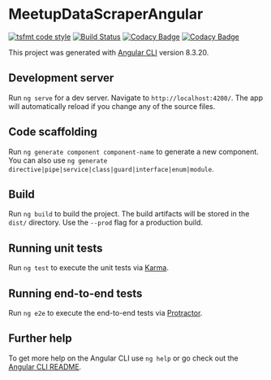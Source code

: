 # MeetupDataScraperAngular

[![tsfmt code style](https://img.shields.io/badge/code%20style-tsfmt-ff69b4)](https://github.com/vvakame/typescript-formatter)
[![Build Status](https://travis-ci.com/linuxluigi/meetup-data-scraper-angular.svg?branch=master)](https://travis-ci.com/linuxluigi/meetup-data-scraper-angular)
[![Codacy Badge](https://api.codacy.com/project/badge/Grade/f96f615f418243e39c69732dc63aeaa6)](https://www.codacy.com/manual/linuxluigi/meetup-data-scraper-angular?utm_source=github.com&utm_medium=referral&utm_content=linuxluigi/meetup-data-scraper-angular&utm_campaign=Badge_Grade)
[![Codacy Badge](https://api.codacy.com/project/badge/Coverage/f96f615f418243e39c69732dc63aeaa6)](https://www.codacy.com/manual/linuxluigi/meetup-data-scraper-angular?utm_source=github.com&utm_medium=referral&utm_content=linuxluigi/meetup-data-scraper-angular&utm_campaign=Badge_Coverage)

This project was generated with [Angular CLI](https://github.com/angular/angular-cli) version 8.3.20.

## Development server

Run `ng serve` for a dev server. Navigate to `http://localhost:4200/`. The app will automatically reload if you change any of the source files.

## Code scaffolding

Run `ng generate component component-name` to generate a new component. You can also use `ng generate directive|pipe|service|class|guard|interface|enum|module`.

## Build

Run `ng build` to build the project. The build artifacts will be stored in the `dist/` directory. Use the `--prod` flag for a production build.

## Running unit tests

Run `ng test` to execute the unit tests via [Karma](https://karma-runner.github.io).

## Running end-to-end tests

Run `ng e2e` to execute the end-to-end tests via [Protractor](http://www.protractortest.org/).

## Further help

To get more help on the Angular CLI use `ng help` or go check out the [Angular CLI README](https://github.com/angular/angular-cli/blob/master/README.md).
